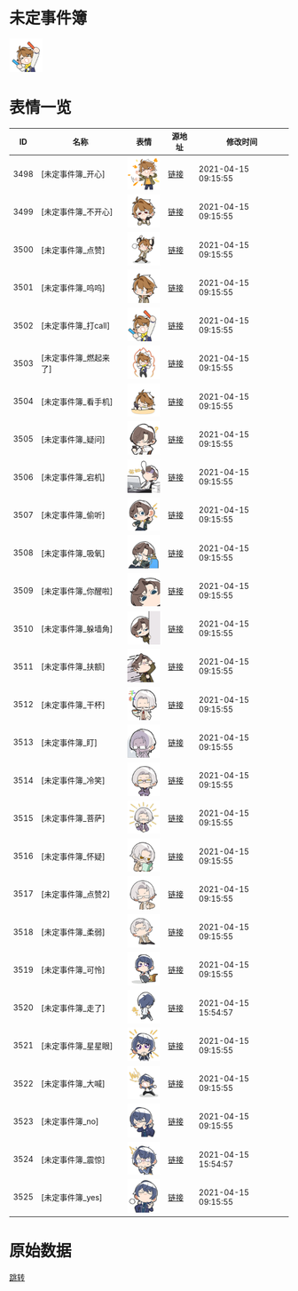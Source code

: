 # 未定事件簿

<img src="./cover.png" height="60" alt="cover" />

# 表情一览

|ID|名称|表情|源地址|修改时间|
|----|----|----|----|----|
|3498|[未定事件簿_开心]|<img src="./pic/003498_%5B未定事件簿_开心%5D.png" height="60" alt="开心"/>|[链接](http://i0.hdslb.com/bfs/emote/2111edee2700ceccef6d0e3679317bdfcb0b5f03.png)|2021-04-15 09:15:55|
|3499|[未定事件簿_不开心]|<img src="./pic/003499_%5B未定事件簿_不开心%5D.png" height="60" alt="不开心"/>|[链接](http://i0.hdslb.com/bfs/emote/5acc72a1f86b030ff15e16398634338d6b951737.png)|2021-04-15 09:15:55|
|3500|[未定事件簿_点赞]|<img src="./pic/003500_%5B未定事件簿_点赞%5D.png" height="60" alt="点赞"/>|[链接](http://i0.hdslb.com/bfs/emote/722f39e3246e295bb22626c25ec11985db854476.png)|2021-04-15 09:15:55|
|3501|[未定事件簿_呜呜]|<img src="./pic/003501_%5B未定事件簿_呜呜%5D.png" height="60" alt="呜呜"/>|[链接](http://i0.hdslb.com/bfs/emote/6e9c90f7d5c10dc310bbc7b20fb54a630e0695e3.png)|2021-04-15 09:15:55|
|3502|[未定事件簿_打call]|<img src="./pic/003502_%5B未定事件簿_打call%5D.png" height="60" alt="打call"/>|[链接](http://i0.hdslb.com/bfs/emote/c66b6e1b30f7bf3fe243c664e34e352e49f868c1.png)|2021-04-15 09:15:55|
|3503|[未定事件簿_燃起来了]|<img src="./pic/003503_%5B未定事件簿_燃起来了%5D.png" height="60" alt="燃起来了"/>|[链接](http://i0.hdslb.com/bfs/emote/8f5467784d2e9f9a968852f5feeef26f60438f21.png)|2021-04-15 09:15:55|
|3504|[未定事件簿_看手机]|<img src="./pic/003504_%5B未定事件簿_看手机%5D.png" height="60" alt="看手机"/>|[链接](http://i0.hdslb.com/bfs/emote/05f361383ba936b32f9ddf5a35bc13e9ba790aaf.png)|2021-04-15 09:15:55|
|3505|[未定事件簿_疑问]|<img src="./pic/003505_%5B未定事件簿_疑问%5D.png" height="60" alt="疑问"/>|[链接](http://i0.hdslb.com/bfs/emote/78cde00d1177341ec3331d54ddf9d3452df6a985.png)|2021-04-15 09:15:55|
|3506|[未定事件簿_宕机]|<img src="./pic/003506_%5B未定事件簿_宕机%5D.png" height="60" alt="宕机"/>|[链接](http://i0.hdslb.com/bfs/emote/b2f88b07629c5de56e81b695ee1fe0e62fc96efd.png)|2021-04-15 09:15:55|
|3507|[未定事件簿_偷听]|<img src="./pic/003507_%5B未定事件簿_偷听%5D.png" height="60" alt="偷听"/>|[链接](http://i0.hdslb.com/bfs/emote/8040667af8c959e5c74cc920f4f6c1fbde8ceec6.png)|2021-04-15 09:15:55|
|3508|[未定事件簿_吸氧]|<img src="./pic/003508_%5B未定事件簿_吸氧%5D.png" height="60" alt="吸氧"/>|[链接](http://i0.hdslb.com/bfs/emote/7e4e99fdf1fc5ad1a2fe55fa1e70b156a4ea1dbb.png)|2021-04-15 09:15:55|
|3509|[未定事件簿_你醒啦]|<img src="./pic/003509_%5B未定事件簿_你醒啦%5D.png" height="60" alt="你醒啦"/>|[链接](http://i0.hdslb.com/bfs/emote/70325c200a5cd7b20b8c82a1a7646cb575a7a63f.png)|2021-04-15 09:15:55|
|3510|[未定事件簿_躲墙角]|<img src="./pic/003510_%5B未定事件簿_躲墙角%5D.png" height="60" alt="躲墙角"/>|[链接](http://i0.hdslb.com/bfs/emote/3abec95513f8fa73f23f22275776fde0420f4754.png)|2021-04-15 09:15:55|
|3511|[未定事件簿_扶额]|<img src="./pic/003511_%5B未定事件簿_扶额%5D.png" height="60" alt="扶额"/>|[链接](http://i0.hdslb.com/bfs/emote/6ae47e42060467e9fa9dca1ba6f2169d25fa351d.png)|2021-04-15 09:15:55|
|3512|[未定事件簿_干杯]|<img src="./pic/003512_%5B未定事件簿_干杯%5D.png" height="60" alt="干杯"/>|[链接](http://i0.hdslb.com/bfs/emote/13e7c50674067fe13392f5479a79e1f726bf3ee2.png)|2021-04-15 09:15:55|
|3513|[未定事件簿_盯]|<img src="./pic/003513_%5B未定事件簿_盯%5D.png" height="60" alt="盯"/>|[链接](http://i0.hdslb.com/bfs/emote/498843a309a537e23c613cec73bdcd59ea6ce842.png)|2021-04-15 09:15:55|
|3514|[未定事件簿_冷笑]|<img src="./pic/003514_%5B未定事件簿_冷笑%5D.png" height="60" alt="冷笑"/>|[链接](http://i0.hdslb.com/bfs/emote/fe12d02d05a383cd063b0717d8de99b717490c90.png)|2021-04-15 09:15:55|
|3515|[未定事件簿_菩萨]|<img src="./pic/003515_%5B未定事件簿_菩萨%5D.png" height="60" alt="菩萨"/>|[链接](http://i0.hdslb.com/bfs/emote/0c307729a5072182f86efbfae1dc54cc34b6d784.png)|2021-04-15 09:15:55|
|3516|[未定事件簿_怀疑]|<img src="./pic/003516_%5B未定事件簿_怀疑%5D.png" height="60" alt="怀疑"/>|[链接](http://i0.hdslb.com/bfs/emote/16078ba24ecd37983cb55564feebfca3fbe1f2b6.png)|2021-04-15 09:15:55|
|3517|[未定事件簿_点赞2]|<img src="./pic/003517_%5B未定事件簿_点赞2%5D.png" height="60" alt="点赞2"/>|[链接](http://i0.hdslb.com/bfs/emote/a75498908611c7ddedc6c5197a91da239778b992.png)|2021-04-15 09:15:55|
|3518|[未定事件簿_柔弱]|<img src="./pic/003518_%5B未定事件簿_柔弱%5D.png" height="60" alt="柔弱"/>|[链接](http://i0.hdslb.com/bfs/emote/e2aab1be87d83975c4433b8d192e85f2908a56cb.png)|2021-04-15 09:15:55|
|3519|[未定事件簿_可怜]|<img src="./pic/003519_%5B未定事件簿_可怜%5D.png" height="60" alt="可怜"/>|[链接](http://i0.hdslb.com/bfs/emote/d2d430898ea6e14bc8b0e5c3089efc84bdd2c777.png)|2021-04-15 09:15:55|
|3520|[未定事件簿_走了]|<img src="./pic/003520_%5B未定事件簿_走了%5D.png" height="60" alt="走了"/>|[链接](http://i0.hdslb.com/bfs/emote/6979b4f23ab86ecbe4dff313a38b674eeef53d50.png)|2021-04-15 15:54:57|
|3521|[未定事件簿_星星眼]|<img src="./pic/003521_%5B未定事件簿_星星眼%5D.png" height="60" alt="星星眼"/>|[链接](http://i0.hdslb.com/bfs/emote/b19889f867ebc5bb77b6caf4c6fe3d655ea154f9.png)|2021-04-15 09:15:55|
|3522|[未定事件簿_大喊]|<img src="./pic/003522_%5B未定事件簿_大喊%5D.png" height="60" alt="大喊"/>|[链接](http://i0.hdslb.com/bfs/emote/271bad242b58636f13c21bc248000157192c7146.png)|2021-04-15 09:15:55|
|3523|[未定事件簿_no]|<img src="./pic/003523_%5B未定事件簿_no%5D.png" height="60" alt="no"/>|[链接](http://i0.hdslb.com/bfs/emote/d26665897605d2f665adb260dee9edbce5cd04e9.png)|2021-04-15 09:15:55|
|3524|[未定事件簿_震惊]|<img src="./pic/003524_%5B未定事件簿_震惊%5D.png" height="60" alt="震惊"/>|[链接](http://i0.hdslb.com/bfs/emote/ffe92fdf61f55d3e930e5d39b88b418a8c85ac60.png)|2021-04-15 15:54:57|
|3525|[未定事件簿_yes]|<img src="./pic/003525_%5B未定事件簿_yes%5D.png" height="60" alt="yes"/>|[链接](http://i0.hdslb.com/bfs/emote/0c4e3f99ed9ec4e6d7488486898720ab09c93678.png)|2021-04-15 09:15:55|

# 原始数据

[跳转](./raw.json)

